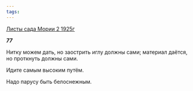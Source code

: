 ```yaml
---
tags:
---
```



[Листы сада Мории 2 1925г](/agni/1925)



___77___

Нитку можем дать, но заострить иглу должны сами; материал даётся, но проткнуть должны сами.   



Идите самым высоким путём.   



Надо парусу быть белоснежным.   


